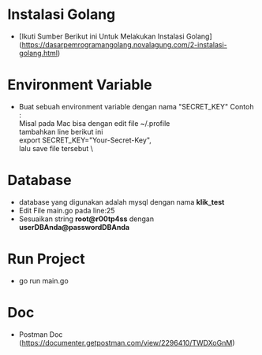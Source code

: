 # Instalasi Golang

- [Ikuti Sumber Berikut ini Untuk Melakukan Instalasi Golang] (https://dasarpemrogramangolang.novalagung.com/2-instalasi-golang.html)

# Environment Variable

- Buat sebuah environment variable dengan nama "SECRET_KEY"
    Contoh : \
        Misal pada Mac bisa dengan edit file ~/.profile \
        tambahkan line berikut ini \
        export SECRET_KEY="Your-Secret-Key", \
        lalu save file tersebut \

# Database 
- database yang digunakan adalah mysql dengan nama **klik_test**
- Edit File main.go pada line:25
- Sesuaikan string **root@r00tp4ss** dengan **userDBAnda@passwordDBAnda**  

# Run Project
- go run main.go

# Doc
- Postman Doc (https://documenter.getpostman.com/view/2296410/TWDXoGnM)